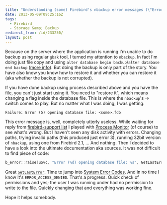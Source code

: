 ```yaml
---
title: "Understanding (some) Firebird's nbackup error messages (\"Error (xxx) opening database file\")"
date: 2013-05-09T09:25:16Z
tags:
  - Firebird
  - Storage &amp; Backup
redirect_from: /id/233250/
layout: post
---
```

Because on the server where the application is running I'm unable to do backup using regular `gbak` tool, I turned my attention to `nbackup`. In fact I'm doing just file copy and using `alter database begin backup`/`alter database end backup` ([more info][1]). But doing the backup is only part of the story. You have also know you know how to restore it and whether you can restore it (aka whether the backup is not corrupted).

<!-- excerpt -->

If you have done backup using process described above and you have the file, you can't just start using it. You need to "restore it", which means changing a flag inside the database file. This is where the `nbackup`'s `-F` switch comes to play. But no matter what I was doing, I was getting:

```text
Failure: Error (5) opening database file: <some>.fdb
```

This error message is, well, completely utterly useless. While waiting for reply from [firebird-support list][2] I played with [Process Monitor][3] (of course) to see what's wrong. But I haven't seen any disk activity with errors. Changing paths, trying invalid paths (this produced just error 3), running 32bit version of `nbackup`, using one from Firebird 2.1, ... And nothing. Then I decided to have a look into the ultimate documentation aka sources. It was not difficult to find piece of code:

```cpp
b_error::raise(uSvc, "Error (%d) opening database file: %s", GetLastError(), dbname.c_str());
```

Great [`GetLastError`][4]. Time to jump into [System Error Codes][5]. And in no time I know it's `ERROR_ACCESS_DENIED`. That's a progress. Quick check of permissions and yes; the user I was running under had no permission to write to the file. Quickly changing that and everything was working fine.

Hope it helps somebody.

[1]: http://www.firebirdsql.org/manual/nbackup-lock-unlock.html
[2]: http://www.firebirdsql.org/en/mailing-lists/
[3]: http://technet.microsoft.com/en-us/sysinternals/bb896645.aspx
[4]: http://msdn.microsoft.com/en-us/library/windows/desktop/ms679360(v=vs.85).aspx
[5]: http://msdn.microsoft.com/en-us/library/windows/desktop/ms681381(v=vs.85).aspx